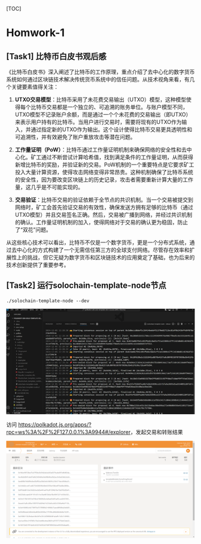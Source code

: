 [TOC]

# Homwork-1

## [Task1] 比特币白皮书观后感

《比特币白皮书》深入阐述了比特币的工作原理，重点介绍了去中心化的数字货币系统如何通过区块链技术解决传统货币系统中的信任问题。从技术视角来看，有几个关键要素值得关注：

1. **UTXO交易模型**：比特币采用了未花费交易输出（UTXO）模型，这种模型使得每个比特币交易都是一个独立的、可追溯的账务单位。与账户模型不同，UTXO模型不记录账户余额，而是通过一个个未花费的交易输出（即UTXO）来表示用户持有的比特币。当用户进行交易时，需要将现有的UTXO作为输入，并通过指定新的UTXO作为输出。这个设计使得比特币交易更具透明性和可追溯性，并有效避免了账户重放攻击等潜在问题。

2. **工作量证明（PoW）**：比特币通过工作量证明机制来确保网络的安全性和去中心化。矿工通过不断尝试计算哈希值，找到满足条件的工作量证明，从而获得新增比特币的奖励，并验证新的交易。PoW机制的一个重要特点是它要求矿工投入大量计算资源，使得攻击网络变得非常昂贵。这种机制确保了比特币系统的安全性，因为要改变区块链上的历史记录，攻击者需要重新计算大量的工作量，这几乎是不可能实现的。

3. **交易验证**：比特币交易的验证依赖于全节点的共识机制。当一个交易被提交到网络时，矿工会首先验证交易的有效性，确保发送方拥有足够的比特币（通过UTXO模型）并且交易签名正确。然后，交易被广播到网络，并经过共识机制的确认。工作量证明机制的加入，使得网络对于交易的确认更为稳固，防止了“双花”问题。

从这些核心技术可以看出，比特币不仅是一个数字货币，更是一个分布式系统，通过去中心化的方式构建了一个无需信任第三方的全球支付网络。尽管存在效率和扩展性上的挑战，但它无疑为数字货币和区块链技术的应用奠定了基础，也为后来的技术创新提供了重要参考。

## [Task2] 运行solochain-template-node节点

`./solochain-template-node --dev`

![img](./task2-1.png)

访问 <https://polkadot.js.org/apps/?rpc=ws%3A%2F%2F127.0.0.1%3A9944#/explorer>，发起交易和转账结果

![img](./task2-2.png)